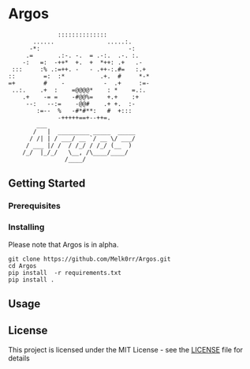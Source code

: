 # Argos


```
              ::::::::::::::            
       ......               .....:.     
      -*:                         -:    
     .=       .:-. -.  = .-:.  .-. :.   
    -:   =:  -++*  +.  +  *++: .+   .-  
 :::     :% .:=++. -   - .++-:.#=   :.+ 
::        =:  :*          .+.  #     *-*
=+        #    -           -  .+     :=-
 ..:.    .+  :    =@@@@*    : *    =.:. 
    .+    -= =    -#@@%=    +.+    :+   
     --:   --:=    -@@#    .+ +.  :-    
        :=--  %   -#*#**:   #  +:::     
              -+++++==+--++=.           
        ___                         
       /   |  _________ _____  _____
      / /| | / ___/ __ `/ __ \/ ___/
     / ___ |/ /  / /_/ / /_/ (__  ) 
    /_/  |_/_/   \__, /\____/____/  
                /____/              

```

## Getting Started

### Prerequisites

### Installing

Please note that Argos is in alpha.

```
git clone https://github.com/Melk0rr/Argos.git
cd Argos
pip install  -r requirements.txt
pip install .
```

## Usage

## License

This project is licensed under the MIT License - see the [LICENSE](LICENSE) file for details